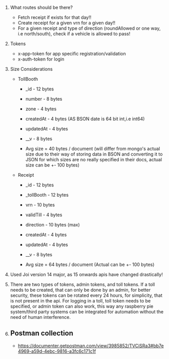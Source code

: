1.  What routes should be there?

    - Fetch receipt if exists for that day!!
    - Create receipt for a given vrn for a given day!!
    - For a given receipt and type of direction (roundAllowed or one way, i.e north/south), check if a vehicle is allowed to pass!

2.  Tokens

    - x-app-token for app specific registration/validation
    - x-auth-token for login

3.  Size Considerations

    - TollBooth

      - \_id - 12 bytes
      - number - 8 bytes
      - zone - 4 bytes
      - createdAt - 4 bytes (AS BSON date is 64 bit int,i.e int64)
      - updatedAt - 4 bytes
      - \_\_v - 8 bytes

      - Avg size = 40 bytes / document (will differ from mongo's actual size due to their way of storing data in BSON and converting it to JSON for which sizes are no really specified in their docs, actual size can be +- 100 bytes)

    - Receipt

      - \_id - 12 bytes
      - \_tollBooth - 12 bytes
      - vrn - 10 bytes
      - validTill - 4 bytes
      - direction - 10 bytes (max)
      - createdAt - 4 bytes
      - updatedAt - 4 bytes
      - \_\_v - 8 bytes

      - Avg size = 64 bytes / document (Actual can be +- 100 bytes)

4.  Used Joi version 14 major, as 15 onwards apis have changed drastically!

5.  There are two types of tokens, admin tokens, and toll tokens. If a toll needs to be created, that can only be done by an admin, for better security, these tokens can be rotated every 24 hours, for simplicity, that is not present in the api. For logging in a toll, toll token needs to be specified, or admin token can also work, this way any raspberry pie system/third party systems can be integrated for automation without the need of human interference.

6.  ## Postman collection
    - https://documenter.getpostman.com/view/3985852/TVCiSRa3#bb7e4969-a59d-4ebc-9816-a3fc6c171c1f

